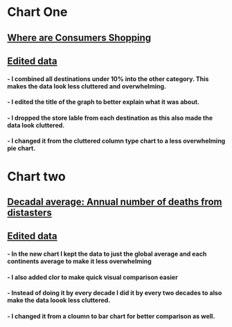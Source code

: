 # Chart One 
## [Where are Consumers Shopping](https://nrf.com/research-insights/holiday-data-and-trends/halloween/halloween-data-center)
## [Edited data](https://www.canva.com/design/DAG1TpygNbs/mmGNxt7AJy0GYYLjeDqXQg/edit)
#### - I combined all destinations under 10% into the other category. This makes the data look less cluttered and overwhelming. 
#### - I edited the title of the graph to better explain what it was about. 
#### - I dropped the store lable from each destination as this also made the data look cluttered. 
#### - I changed it from the cluttered column type chart to a less overwhelming pie chart. 

# Chart two 
## [Decadal average: Annual number of deaths from distasters](https://ourworldindata.org/natural-disasters#explore-data-on-natural-disasters)
## [Edited data](https://www.canva.com/design/DAG1QVC85oc/3A9jmlsCdF58K1--lVMnqw/edit) 
#### - In the new chart I kept the data to just the global average and each continents average to make it less overwhelming 
#### - I also added clor to make quick visual comparison easier 
#### - Instead of doing it by every decade I did it by every two decades to also make the data loook less cluttered.  
#### - I changed it from a cloumn to bar chart for better comparison as well. 
